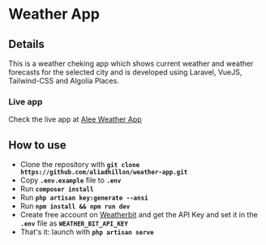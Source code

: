 # Weather App

## Details

This is a weather cheking app which shows current weather and weather forecasts for the selected city and is developed using Laravel, VueJS, Tailwind-CSS and Algolia Places.

### Live app
Check the live app at [Alee Weather App](http://alee-weather-app.herokuapp.com/)

## How to use

- Clone the repository with __`git clone https://github.com/aliadhillon/weather-app.git`__
- Copy __`.env.example`__ file to __`.env`__
- Run __`composer install`__
- Run __`php artisan key:generate --ansi`__
- Run __`npm install && npm run dev`__
- Create free account on [Weatherbit](https://www.weatherbit.io/) and get the API Key
  and set it in the __`.env`__ file as __`WEATHER_BIT_API_KEY`__
- That's it: launch with __`php artisan serve`__ 
